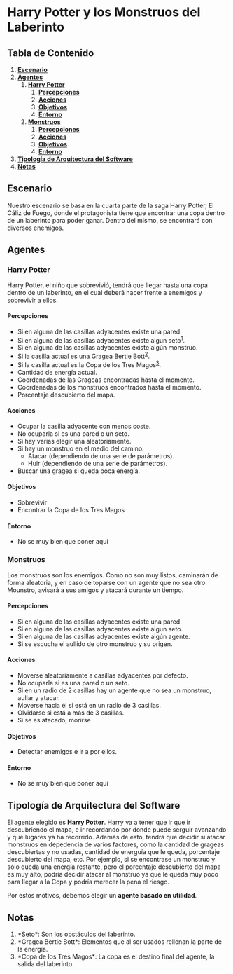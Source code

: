 # Harry Potter y los Monstruos del Laberinto
## Tabla de Contenido
1. **[Escenario](#escenario)**
2. **[Agentes](#agentes)**
    1. **[Harry Potter](#harry-potter)**
        1. **[Percepciones](#percepciones)**
        2. **[Acciones](#acciones)**
        3. **[Objetivos](#objetivos)**
        4. **[Entorno](#entorno)**
    2. **[Monstruos](#monstruos)**
        1. **[Percepciones](#percepciones-1)**
        2. **[Acciones](#acciones-1)**
        3. **[Objetivos](#objetivos-1)**
        4. **[Entorno](#entorno-1)**
3. **[Tipología de Arquitectura del Software](#tipología-de-arquitectura-del-software)**
4. **[Notas](#notas)**

## Escenario
Nuestro escenario se basa en la cuarta parte de la saga Harry Potter, El Cáliz de Fuego, donde el protagonista tiene que encontrar una copa dentro de un laberinto para poder ganar. Dentro del mismo, se encontrará con diversos enemigos.

## Agentes

### Harry Potter
Harry Potter, el niño que sobrevivió, tendrá que llegar hasta una copa dentro de un laberinto, en el cual deberá hacer frente a enemigos y sobrevivir a ellos.

#### Percepciones
* Si en alguna de las casillas adyacentes existe una pared.
* Si en alguna de las casillas adyacentes existe algun seto<sup>[1](#seto)</sup>.
* Si en alguna de las casillas adyacentes existe algún monstruo.
* Si la casilla actual es una Gragea Bertie Bott<sup>[2](#gragea)</sup>.
* Si la casilla actual es la Copa de los Tres Magos<sup>[3](#copa)</sup>.
* Cantidad de energía actual.
* Coordenadas de las Grageas encontradas hasta el momento.
* Coordenadas de los monstruos encontrados hasta el momento.
* Porcentaje descubierto del mapa.

#### Acciones
* Ocupar la casilla adyacente con menos coste.
* No ocuparla si es una pared o un seto.
* Si hay varias elegir una aleatoriamente.
* Si hay un monstruo en el medio del camino:
    * Atacar (dependiendo de una serie de parámetros).
    * Huir (dependiendo de una serie de parámetros).
* Buscar una gragea si queda poca energía.

#### Objetivos
* Sobrevivir
* Encontrar la Copa de los Tres Magos

#### Entorno
* No se muy bien que poner aquí

### Monstruos
Los monstruos son los enemigos. Como no son muy listos, caminarán de forma aleatoria, y en caso de toparse con un agente que no sea otro Mounstro, avisará a sus amigos y atacará durante un tiempo.

#### Percepciones
* Si en alguna de las casillas adyacentes existe una pared.
* Si en alguna de las casillas adyacentes existe algun seto.
* Si en alguna de las casillas adyacentes existe algún agente.
* Si se escucha el aullido de otro monstruo y su origen.

#### Acciones
* Moverse aleatoriamente a casillas adyacentes por defecto.
* No ocuparla si es una pared o un seto.
* Si en un radio de 2 casillas hay un agente que no sea un monstruo, aullar y atacar.
* Moverse hacia él si está en un radio de 3 casillas.
* Olvidarse si está a más de 3 casillas.
* Si se es atacado, morirse

#### Objetivos
* Detectar enemigos e ir a por ellos.

#### Entorno
* No se muy bien que poner aquí

## Tipología de Arquitectura del Software
El agente elegido es **Harry Potter**. Harry va a tener que ir que ir descubriendo el mapa, e ir recordando por donde puede serguir avanzando y qué lugares ya ha recorrido. Además de esto, tendrá que decidir si atacar monstruos en depedencia de varios factores, como la cantidad de grageas descubiertas y no usadas, cantidad de energuía que le queda, porcentaje descubierto del mapa, etc. Por ejemplo, si se encontrase un monstruo y sólo queda una energía restante, pero el porcentaje descubierto del mapa es muy alto, podría decidir atacar al monstruo ya que le queda muy poco para llegar a la Copa y podría merecer la pena el riesgo.

Por estos motivos, debemos elegir un **agente basado en utilidad**.


## Notas
<ol type="1">
<li><a name="seto">*Seto*</a>: Son los obstáculos del laberinto.</li>
<li><a name="gragea">*Gragea Bertie Bott*</a>: Elementos que al ser usados rellenan la parte de la energía.</li>
<li><a name="copa">*Copa de los Tres Magos*</a>: La copa es el destino final del agente, la salida del laberinto.</li>
</ol>

<!---
HOLA SOY UN COMENTARIO
, pero solo podrá hacerles frente a algunos de ellos. Si se agota la barra de energía, podrá recuperar parte de ella con grageas Bertie Bott dispersas por el laberinto. Si Harry no tuviese energía y se encontrase con un enemigo, tendrá que buscar una salida. Los monstruos se moverán cada dos pasos de 
## Percepciones
1. Si en algunas de las casillas adyacentes existe un obstáculo.
2. Si alguna de las casillas adyacentes está vacía.
3. Peso de las casillas adyacentes, en caso de haber sido recorridas.
4. Si alguna de las casillas adyacentes es la de llegada.

## Acciones
1. Desplazarse siempre a la casilla que tenga menos coste.
2. Si existen varias casillas con el mismo coste, desplazarse aleatoriamente.
3. Si se encuentra sobre la casilla salida, terminar la ejecución.
4. 

## Objetivos
1. Recorrer un camino entre un punto **A** y un punto **B**.
2. Evitar obstáculos de manera inteligente.
3. Utilizar la cantidad mínima de pasos.


## Entorno
1. El agente se desplaza por una matriz.
2. Tienen obstáculos definidos aleatoriamente.
3. Siempre se asegurará la existencia de un camino entre los puntos **A** y **B**.
4. Las casillas recorridas se colorearán según la cantidad de veces que se pase sobre las mismas.
5. Al exceder el tamaño de la matriz, se considerará como una pared.

-->
